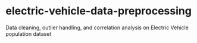 # electric-vehicle-data-preprocessing
Data cleaning, outlier handling, and correlation analysis on Electric Vehicle population dataset 
